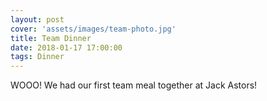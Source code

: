 ```yaml
---
layout: post
cover: 'assets/images/team-photo.jpg'
title: Team Dinner
date: 2018-01-17 17:00:00
tags: Dinner
---
```


<p>WOOO! We had our first team meal together at Jack Astors!</p>
